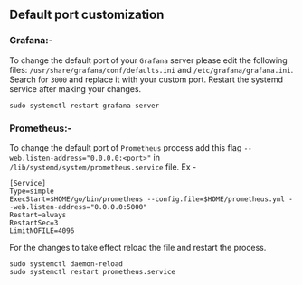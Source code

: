 ## Default port customization

### Grafana:-
To change the default port of your `Grafana` server please edit the following files: `/usr/share/grafana/conf/defaults.ini` and `/etc/grafana/grafana.ini`. Search for `3000` and replace it with your custom port. Restart the systemd service after making your changes.
```
sudo systemctl restart grafana-server
```
### Prometheus:-
To change the default port of `Prometheus` process add this flag `--web.listen-address="0.0.0.0:<port>"` in `/lib/systemd/system/prometheus.service` file. Ex -
```
[Service]
Type=simple
ExecStart=$HOME/go/bin/prometheus --config.file=$HOME/prometheus.yml --web.listen-address="0.0.0.0:5000"
Restart=always
RestartSec=3
LimitNOFILE=4096
```

For the changes to take effect reload the file and restart the process.
```
sudo systemctl daemon-reload
sudo systemctl restart prometheus.service
```

